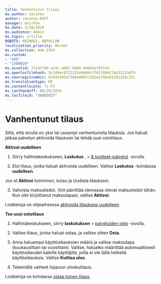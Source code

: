 ```yaml
---
title: Vanhentunut tilaus
ms.author: cmcatee
author: cmcatee-MSFT
manager: mnirkhe
ms.date: 2/28/2018
ms.audience: Admin
ms.topic: article
ROBOTS: NOINDEX, NOFOLLOW
localization_priority: Normal
ms.collection: Adm_O365
ms.custom:
- "456"
- "1500020"
ms.assetid: 713d37dd-a34c-469f-b96b-99d63e793fe9
ms.openlocfilehash: 9c2d0ec8723235eb666cff01789817a531213df9
ms.sourcegitcommit: b3e55405af384e868fcd32ea794eb15d1356c3fc
ms.translationtype: MT
ms.contentlocale: fi-FI
ms.lasthandoff: 08/29/2019
ms.locfileid: "36665037"
---
```

# <a name="expired-subscription"></a>Vanhentunut tilaus

Siltä, että sinulla on yksi tai useampi vanhentuneita tilauksia. Jos haluat jatkaa palvelun aktivoida tilauksen tai tehdä uusi ostotilaus.
  
**Aktivoi uudelleen**
  
1. Siirry hallintakeskukseen, **Laskutus** , \> [& tuotteet-palvelut](https://go.microsoft.com/fwlink/p/?linkid=842054) -sivulla.

2. Etsi tilaus, jonka haluat aktivoida uudelleen. Valitse **Laskutus** -kohdassa **uudelleen**.

Jos et **Aktivoi** toiminnon, kutsu ja Uudista tilauksesi.

3. Vahvista maksutiedot. Voit päivittää olemassa olevat maksutiedot tähän. Kun olet kirjoittanut maksutapasi, valitse **Aktivoi**.

Lisätietoja on ohjeaiheessa [aktivoida tilauksesi uudelleen](https://docs.microsoft.com/office365/admin/subscriptions-and-billing/reactivate-your-subscription).

**Tee uusi ostotilaus**
  
1. Hallintakeskukseen, siirry **laskutuksen** \> [palveluiden osto](https://go.microsoft.com/fwlink/p/?linkid=868433) -sivulla.

2. Valitse tilaus, jonka haluat ostaa, ja valitse sitten **Osta**.

3. Anna haluamasi käyttöoikeuksien määrä ja valitse maksutapa (kuukausittain tai vuosittain). Valitse, haluatko määrittää automaattisesti käyttöoikeudet kaikille käyttäjille, joilla ei ole tällä hetkellä käyttöoikeuksia. Valitse **Kuittaa ulos**.

4. Tekemällä vaiheet loppuun uloskuittaus.

Lisätietoja on kohdassa [ostaa toinen tilaus](https://docs.microsoft.com/office365/admin/subscriptions-and-billing/buy-another-subscription).